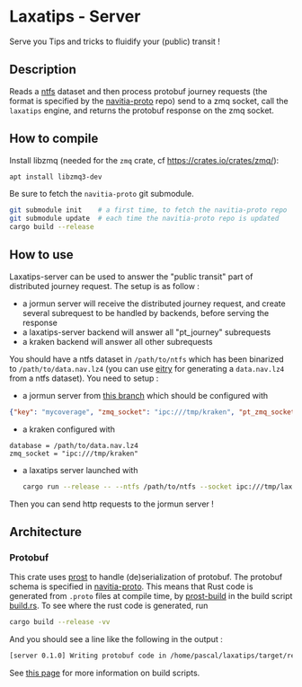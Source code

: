 # Laxatips - Server

Serve you Tips and tricks to fluidify your (public) transit !

## Description

Reads a [ntfs][1] dataset and then process protobuf journey requests (the format is specified by the [navitia-proto][2] repo) send to a zmq socket, call the `laxatips` engine, and returns the protobuf response on the zmq socket.

## How to compile 

Install libzmq (needed for the `zmq` crate, cf https://crates.io/crates/zmq/):
```bash
apt install libzmq3-dev
```

Be sure to fetch the `navitia-proto` git submodule.
```bash
git submodule init    # a first time, to fetch the navitia-proto repo
git submodule update  # each time the navitia-proto repo is updated
cargo build --release
```

## How to use

Laxatips-server can be used to answer the "public transit" part of distributed journey request. 
The setup is as follow :
- a jormun server will receive the distributed journey request, and create several subrequest to be handled by backends, before
  serving the response 
- a laxatips-server backend will answer all "pt_journey" subrequests
- a kraken backend will answer all other subrequests

You should have a ntfs dataset in `/path/to/ntfs` which has been binarized to `/path/to/data.nav.lz4` (you can use [eitry][8] for generating a `data.nav.lz4` from a ntfs dataset).
You need to setup :
- a jormun server from [this branch][7] which should be configured with 
```json
{"key": "mycoverage", "zmq_socket": "ipc:///tmp/kraken", "pt_zmq_socket" : "ipc:///tmp/laxatips"}
```
- a kraken configured with 
```
database = /path/to/data.nav.lz4
zmq_socket = "ipc:///tmp/kraken"
```

- a laxatips server launched with
  ```bash
  cargo run --release -- --ntfs /path/to/ntfs --socket ipc:///tmp/laxatips
  ```

Then you can send http requests to the jormun server !

## Architecture

### Protobuf 

This crate uses [prost][4] to handle (de)serialization of protobuf. The protobuf schema is specified in [navitia-proto][2].
This means that Rust code is generated from `.proto` files at compile time, by [prost-build][3] in the build script [build.rs][5]. 
To see where the rust code is generated, run 
```bash
cargo build --release -vv
```
And you should see a line like the following in the output :
```bash
[server 0.1.0] Writing protobuf code in /home/pascal/laxatips/target/release/build/server-52f917f3d3486970/out/pbnavitia.rs
```

See [this page][6] for more information on build scripts.






[1]: https://github.com/CanalTP/ntfs-specification
[2]: https://github.com/CanalTP/navitia-proto
[3]: https://crates.io/crates/prost-build
[4]: https://crates.io/crates/prost
[5]: ./build.rs
[6]: https://doc.rust-lang.org/cargo/reference/build-scripts.html
[7]: https://github.com/CanalTP/navitia/pull/3251
[8]: https://github.com/CanalTP/navitia/blob/dev/source/eitri/Readme.md